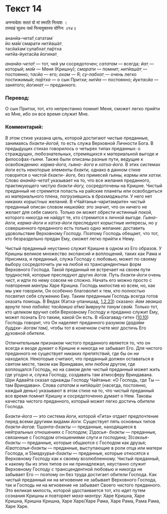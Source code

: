 # Текст 14

अनन्यचेताः सततं यो मां स्मरति नित्यशः ।  
तस्याहं सुलभः पार्थ नित्ययुक्तस्य योगिनः ॥१४॥

ананйа-чета̄т̣ сататам̇  
йо ма̄м̇ смарати нитйаш́ат̣  
тасйа̄хам̇ сулабхат̣ па̄ртха  
нитйа-йуктасйа йогинат̣

_ананйа-чета̄т̣_ — тот, чей ум сосредоточен; _сататам_ — всегда; _йат̣_ — который; _ма̄м_ — Меня (Кришну); _смарати_ — помнит; _нитйаш́ат̣_ — постоянно; _тасйа_ — его; _ахам_ — Я; _су-лабхат̣_ — очень легко постижимый; _па̄ртха_ — о сын Притхи; _нитйа_ — постоянно; _йуктасйа_ — занятого; _йогинат̣_ — преданного.

### Перевод:

О сын Притхи, тот, кто непрестанно помнит Меня, сможет легко прийти ко Мне, ибо он все время служит Мне.

### Комментарий:

В этом стихе указана цель, которой достигают чистые преданные, занимаясь _бхакти-йогой,_ то есть служа Верховной Личности Бога. В предыдущих стихах говорилось о четырех типах преданных: о страждущих, любознательных, стремящихся к материальной выгоде и философах-_гьяни._ Также были описаны разные пути, ведущие к освобождению: _карма-йога, гьяна- йога_ и _хатха-йога._ В этих системах _йоги_ есть некоторые элементы _бхакти,_ однако в данном стихе говорится о чистой _бхакти- йоге,_ без примесей _гьяны, кармы_ или _хатхи._ Слово _ананйа-чета̄т̣_ указывает на то, что все желания преданного, практикующего чистую _бхакти-йогу,_ сосредоточены на Кришне. Чистый преданный не стремится попасть на райские планеты или освободиться из материального плена, погрузившись в _брахмаджьоти._ У него нет никаких корыстных желаний. В «Чайтанья-чаритамрите» чистый преданный описан словом _нишка̄ма:_ это значит, что он ничего не желает для себя самого. Только он может обрести истинный покой, которого никогда не найдут те, кто стремится к личной выгоде. _Гьяна- йоги, карма-йоги_ и _хатха-йоги_ преследуют корыстные интересы, но у совершенного преданного есть только одно желание: доставить удовольствие Верховному Господу. Поэтому Господь обещает, что тот, кто безраздельно предан Ему, сможет легко прийти к Нему.

Чистый преданный неустанно служит Кришне в одном из Его образов. У Кришны великое множество экспансий и воплощений, таких как Рама и Нрисимха, и преданный, служа Господу с любовью, может по своему выбору сосредоточить ум на любой из трансцендентных форм Верховного Господа. Такой преданный не встречает на своем пути трудностей, которые преследуют других _йогов._ Путь _бхакти-йоги_ очень чист, и идти по нему совсем не сложно. Начать его можно просто с повторения _мантры_ Харе Кришна. Господь милостив ко всем, но, как мы уже говорили, Он особенно благоволит к тем, кто полностью посвятил себя служению Ему. Таким преданным Господь всегда готов оказать помощь. В Ведах (Катха-упанишад, [1.2.23](#)) сказано: _йам эваиша вр̣н̣уте тена лабхйас тасйаиша а̄тма̄ вивр̣н̣уте танум̇ сва̄м._ Только тот, кто целиком вручил себя Верховному Господу и преданно служит Ему, может познать Его таким, какой Он есть. В «Бхагавад-гите» ([10.10](../10/10.md)) Господь говорит, что Он наделяет преданного разумом _(дада̄ми буддхи- йогам̇ там̇),_ чтобы тот в конечном счете мог достичь Его духовной обители.

Отличительным признаком чистого преданного является то, что он всегда и везде думает о Кришне и никогда не забывает Его. Для чистого преданного не существует никаких препятствий, где бы он ни находился. Некоторые считают, что преданный должен оставаться в святом месте, таком как Вриндаван, или любом другом, где воплощался Господь, но на самом деле чистый преданный может жить где угодно и, служа Господу, создавать там атмосферу Вриндавана. Шри Адвайта сказал однажды Господу Чайтанье: «О Господь, где Ты — там Вриндаван». Слова _сататам_ и _нитйаш́ат̣_ («всегда, постоянно, каждый день») указывают в этом стихе на то, что чистый преданный все время помнит Кришну и сосредоточенно думает о Нем. Таковы качества чистого преданного, который может легко достичь обители Господа.

_Бхакти-йога_ — это система _йоги,_ которой «Гита» отдает предпочтение перед всеми другими видами _йоги._ Существует пять основных типов _бхакти-йогов:_ 1)_шанта-бхакты_ — преданные, находящиеся в нейтральных отношениях с Господом; 2)_дасья- бхакты_ — преданные, связанные с Господом отношениями слуги и господина; 3)_сакхья-бхакты_ — преданные, которые общаются с Господом как друзья; 4)_ватсалья-бхакты_ — преданные, выступающие в роли отца или матери Господа, и 5)_мадхурья-бхакты_ — преданные, которые относятся к Верховному Господу как к своему возлюбленному. Чистый преданный, к какому бы из этих типов он ни принадлежал, неустанно служит Верховному Господу с трансцендентной любовью и никогда не забывает Его — поэтому он без труда достигает обители Господа. Как чистый преданный ни на мгновение не забывает Верховного Господа, так и Господь ни на мгновение не забывает Своего чистого преданного. Это великая милость, которой удостаивается тот, кто идет путем сознания Кришны и повторяет _маха-мантру:_ Харе Кришна, Харе Кришна, Кришна Кришна, Харе Харе/Харе Рама, Харе Рама, Рама Рама, Харе Харе.
